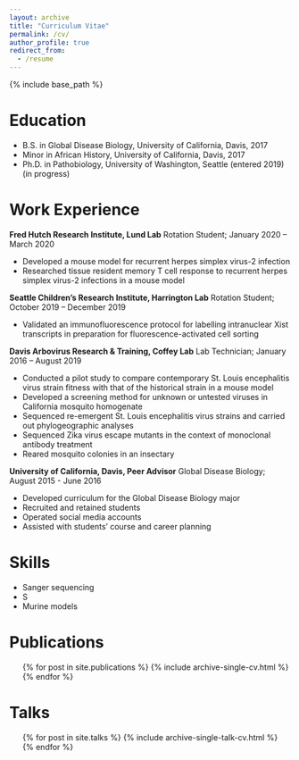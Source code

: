 ```yaml
---
layout: archive
title: "Curriculum Vitae"
permalink: /cv/
author_profile: true
redirect_from:
  - /resume
---
```


{% include base_path %}

Education
======
* B.S. in Global Disease Biology, University of California, Davis, 2017
* Minor in African History, University of California, Davis, 2017
* Ph.D. in Pathobiology, University of Washington, Seattle (entered 2019) (in progress)

Work Experience
======

**Fred Hutch Research Institute, Lund Lab** Rotation Student; January 2020 – March 2020
  * Developed a mouse model for recurrent herpes simplex virus-2 infection
  * Researched tissue resident memory T cell response to recurrent herpes simplex virus-2
infections in a mouse model

**Seattle Children’s Research Institute, Harrington Lab** Rotation Student; October 2019 – December 2019
* Validated an immunofluorescence protocol for labelling intranuclear Xist transcripts in
preparation for fluorescence-activated cell sorting

**Davis Arbovirus Research & Training, Coffey Lab** Lab Technician; January 2016 – August 2019
* Conducted a pilot study to compare contemporary St. Louis encephalitis virus strain
fitness with that of the historical strain in a mouse model
* Developed a screening method for unknown or untested viruses in California mosquito
homogenate
* Sequenced re-emergent St. Louis encephalitis virus strains and carried out
phylogeographic analyses
* Sequenced Zika virus escape mutants in the context of monoclonal antibody treatment
* Reared mosquito colonies in an insectary

**University of California, Davis, Peer Advisor** Global Disease Biology; August 2015 - June 2016
* Developed curriculum for the Global Disease Biology major
* Recruited and retained students
* Operated social media accounts
* Assisted with students’ course and career planning 
  
Skills
======
* Sanger sequencing
* S
* Murine models

Publications
======
  <ul>{% for post in site.publications %}
    {% include archive-single-cv.html %}
  {% endfor %}</ul>
  
Talks
======
  <ul>{% for post in site.talks %}
    {% include archive-single-talk-cv.html %}
  {% endfor %}</ul>
  
